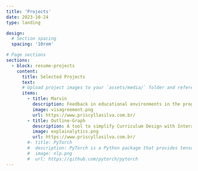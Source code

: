 ```yaml
---
title: 'Projects'
date: 2023-10-24
type: landing

design:
  # Section spacing
  spacing: '10rem'

# Page sections
sections:
  - block: resume-projects
    content:
      title: Selected Projects
      text: 
      # Upload project images to your `assets/media/` folder and reference the filename in the `image` option
      items:
        - title: Marvin
          description: Feedback in educational environments in the programming domain.
          image: visagreement.png
          url: https://www.priscyllasilva.com.br/
        - title: Outline-Graph
          description: A tool to simplify Curriculum Design with Interactive Knowledge Graphs.
          image: explainalytics.png
          url: https://www.priscyllasilva.com.br/
        #- title: PyTorch
        #  description: PyTorch is a Python package that provides tensor computation (like NumPy) with strong GPU acceleration.
        #  image: nlp.png
        #  url: https://github.com/pytorch/pytorch
---
```

